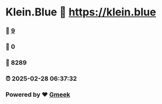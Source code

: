 # Klein.Blue :link: https://klein.blue 
### :page_facing_up: [9](https://klein.blue/tag.html) 
### :speech_balloon: 0 
### :hibiscus: 8289 
### :alarm_clock: 2025-02-28 06:37:32 
### Powered by :heart: [Gmeek](https://github.com/Meekdai/Gmeek)
